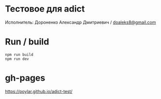 # Тестовое для adict
Исполнитель: Дороненко Александр Дмитриевич / doaleks8@gmail.com

# Run / build

`npm run build`  
`npm run dev`

# gh-pages

https://poylar.github.io/adict-test/